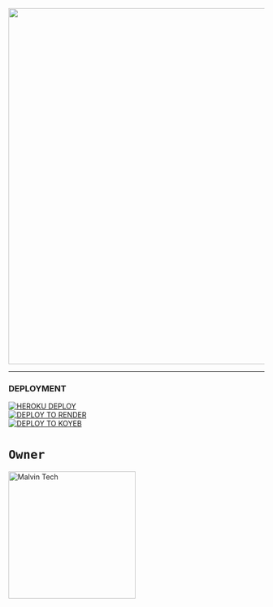 <p align="center">
<a href="https://github.com/ZEROX SESSON ">
    <img src="https://files.catbox.moe/hb7d1h.jpg"  width="700px">
</a>
<hr>
 <p align="center">
 

### DEPLOYMENT
 
<a href='https://dashboard.heroku.com/new?template=https://github.com/Mrnadil/ZEROX SESSON ' target="_blank"><img alt='HEROKU DEPLOY' src='https://img.shields.io/badge/-HEROKU DEPLOY-black?style=for-the-badge&logo=heroku&logoColor=white'/>
 <br>
<a href='https://dashboard.render.com' target="_blank">
    <img alt='DEPLOY TO RENDER' src='https://img.shields.io/badge/-DEPLOY TO RENDER-black?style=for-the-badge&logo=render&logoColor=white'/>
</a>
 <br>
<a href='https://app.koyeb.com' target="_blank">
    <img alt='DEPLOY TO KOYEB' src='https://img.shields.io/badge/-DEPLOY TO KOYEB-black?style=for-the-badge&logo=koyeb&logoColor=white'/>
</a>


# `Owner`

 <a href="https://github.com/Mrnadil"><img src="https://github.com/username.png" width="250" height="250" alt="Malvin Tech"/></a>

   
